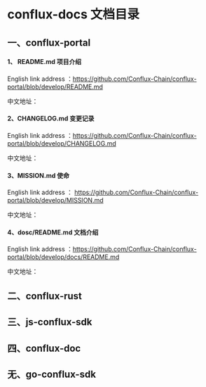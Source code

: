 # conflux-docs 文档目录

## 一、conflux-portal

#### 1、 README.md  项目介绍
English link address ：https://github.com/Conflux-Chain/conflux-portal/blob/develop/README.md

中文地址： 
#### 2、CHANGELOG.md 变更记录
English link address ：https://github.com/Conflux-Chain/conflux-portal/blob/develop/CHANGELOG.md

中文地址： 

#### 3、MISSION.md  使命
English link address ： https://github.com/Conflux-Chain/conflux-portal/blob/develop/MISSION.md

中文地址： 

#### 4、dosc/README.md  文档介绍
English link address ：https://github.com/Conflux-Chain/conflux-portal/blob/develop/docs/README.md

中文地址： 


## 二、conflux-rust
## 三、js-conflux-sdk
## 四、conflux-doc
## 无、go-conflux-sdk